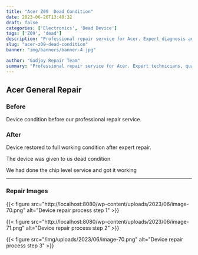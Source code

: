 ```yaml
---
title: "Acer Z09  Dead Condition"
date: 2023-06-26T13:40:32
draft: false
categories: ['Electronics', 'Dead Device']
tags: ['Z09', 'dead']
description: "Professional repair service for Acer. Expert diagnosis and quality repairs in Bangalore."
slug: "acer-z09-dead-condition"
banner: "img/banners/banner-4.jpg"

author: "Gadjoy Repair Team"
summary: "Professional repair service for Acer. Expert technicians, quality parts, warranty included."
---
```


## Acer General Repair

### Before

Device condition before our professional repair service.

### After

Device restored to full working condition after expert repair.

The device was given to us dead condition

We had done the chip level service and got it working

---

### Repair Images

{{< figure src="http://localhost:8080/wp-content/uploads/2023/06/image-70.png" alt="Device repair process step 1" >}}

{{< figure src="http://localhost:8080/wp-content/uploads/2023/06/image-71.png" alt="Device repair process step 2" >}}

{{< figure src="/img/uploads/2023/06/image-70.png" alt="Device repair process step 3" >}}

